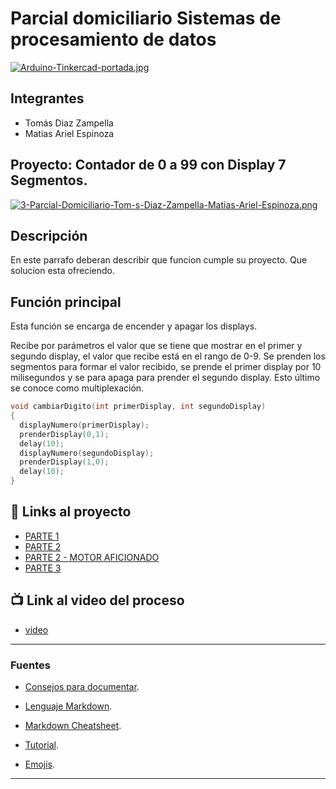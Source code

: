 # Parcial domiciliario Sistemas de procesamiento de datos
[![Arduino-Tinkercad-portada.jpg](https://i.postimg.cc/Y0BGdzHs/Arduino-Tinkercad-portada.jpg)](https://postimg.cc/wyFjvJ3X)


## Integrantes 
- Tomás Diaz Zampella
- Matias Ariel Espinoza 


## Proyecto: Contador de 0 a 99 con Display 7 Segmentos.
[![3-Parcial-Domiciliario-Tom-s-Diaz-Zampella-Matias-Ariel-Espinoza.png](https://i.postimg.cc/mZ977tsn/3-Parcial-Domiciliario-Tom-s-Diaz-Zampella-Matias-Ariel-Espinoza.png)](https://postimg.cc/3WKyTrWj)


## Descripción
En este parrafo deberan describir que funcion cumple su proyecto. Que solucion esta ofreciendo.

## Función principal
Esta función se encarga de encender y apagar los displays.

Recibe por parámetros el valor que se tiene que mostrar en el primer y segundo display,
el valor que recibe está en el rango de 0-9. Se prenden los segmentos para formar el valor recibido,
se prende el primer display por 10 milisegundos y se para apaga para prender el segundo display.
Esto último se conoce como multiplexación.


~~~ C (lenguaje en el que esta escrito)
void cambiarDigito(int primerDisplay, int segundoDisplay)
{
  displayNumero(primerDisplay);
  prenderDisplay(0,1);
  delay(10);
  displayNumero(segundoDisplay);
  prenderDisplay(1,0);
  delay(10);
}
~~~

## :robot: Links al proyecto
- [PARTE 1]([https://www.tinkercad.com/things/aOYiibnDjWu](https://www.tinkercad.com/things/3eQHxpzXkG3-1-parcial-domiciliario-tomas-diaz-zampella-matias-ariel-espinoza/editel?sharecode=ypSkFAlVxz8CCWkG6LcxyhHqFCc8SA8E3nBFIqH_juo))
- [PARTE 2]([https://www.tinkercad.com/things/aOYiibnDjWu](https://www.tinkercad.com/things/idQBzp1n4vG-2-parcial-domiciliario-tomas-diaz-zampella-matias-ariel-espinoza/editel?sharecode=g2ZjkiPr0eq47HCZ0P13pLaRjIu89JchjH5iNrXDOg0))
- [PARTE 2 - MOTOR AFICIONADO]([https://www.tinkercad.com/things/aOYiibnDjWu](https://www.tinkercad.com/things/gtn53DXg2BA-motor-aficionado-2-parcial-domiciliario-matias-ariel-espinoza/editel?sharecode=VCqBtgo1uCyS3OyJ7Qv2V1KCP6h1yZ9XqhlZ7octDWY))
- [PARTE 3]([https://www.tinkercad.com/things/aOYiibnDjWu](https://www.tinkercad.com/things/3CbquSdnm1W-3-parcial-domiciliario-tomas-diaz-zampella-matias-ariel-espinoza/editel?sharecode=iCiOI8Y6yOOQxm8MKAIgOLWcLuSvbvYoXor7xEbxtDQ))
## :tv: Link al video del proceso
- [video](https://www.youtube.com/watch?v=VyGjE8kx-O0)

---
### Fuentes
- [Consejos para documentar](https://www.sohamkamani.com/how-to-write-good-documentation/#architecture-documentation).

- [Lenguaje Markdown](https://markdown.es/sintaxis-markdown/#linkauto).

- [Markdown Cheatsheet](https://github.com/adam-p/markdown-here/wiki/Markdown-Cheatsheet).

- [Tutorial](https://www.youtube.com/watch?v=oxaH9CFpeEE).

- [Emojis](https://gist.github.com/rxaviers/7360908).

---


